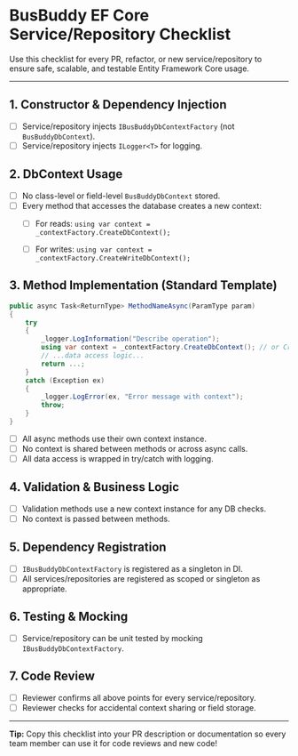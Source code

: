 # BusBuddy EF Core Service/Repository Checklist

Use this checklist for every PR, refactor, or new service/repository to ensure safe, scalable, and testable Entity Framework Core usage.

---

## 1. Constructor & Dependency Injection
- [ ] Service/repository injects `IBusBuddyDbContextFactory` (not `BusBuddyDbContext`).
- [ ] Service/repository injects `ILogger<T>` for logging.

## 2. DbContext Usage
- [ ] No class-level or field-level `BusBuddyDbContext` stored.
- [ ] Every method that accesses the database creates a new context:
  - [ ] For reads: `using var context = _contextFactory.CreateDbContext();`
  - [ ] For writes: `using var context = _contextFactory.CreateWriteDbContext();`


## 3. Method Implementation (Standard Template)
```csharp
public async Task<ReturnType> MethodNameAsync(ParamType param)
{
    try
    {
        _logger.LogInformation("Describe operation");
        using var context = _contextFactory.CreateDbContext(); // or CreateWriteDbContext() for writes
        // ...data access logic...
        return ...;
    }
    catch (Exception ex)
    {
        _logger.LogError(ex, "Error message with context");
        throw;
    }
}
```
- [ ] All async methods use their own context instance.
- [ ] No context is shared between methods or across async calls.
- [ ] All data access is wrapped in try/catch with logging.

## 4. Validation & Business Logic
- [ ] Validation methods use a new context instance for any DB checks.
- [ ] No context is passed between methods.

## 5. Dependency Registration
- [ ] `IBusBuddyDbContextFactory` is registered as a singleton in DI.
- [ ] All services/repositories are registered as scoped or singleton as appropriate.

## 6. Testing & Mocking
- [ ] Service/repository can be unit tested by mocking `IBusBuddyDbContextFactory`.

## 7. Code Review
- [ ] Reviewer confirms all above points for every service/repository.
- [ ] Reviewer checks for accidental context sharing or field storage.

---

**Tip:**
Copy this checklist into your PR description or documentation so every team member can use it for code reviews and new code!
